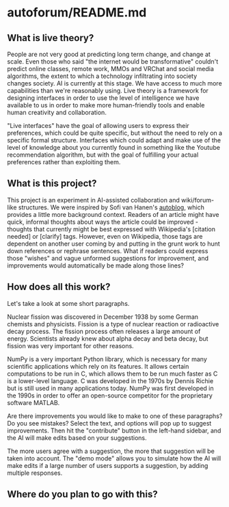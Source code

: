 # autoforum/README.md

## What is live theory?

People are not very good at predicting long term change, and change at scale. Even those who said "the internet would be transformative" couldn't predict online classes, remote work, MMOs and VRChat and social media algorithms, the extent to which a technology infiltrating into society changes society.
AI is currently at this stage. We have access to much more capabilities than we're reasonably using. Live theory is a framework for designing interfaces in order to use the level of intelligence we have available to us in order to make more human-friendly tools and enable human creativity and collaboration.

"Live interfaces" have the goal of allowing users to express their preferences, which could be quite specific, but without the need to rely on a specific formal structure. Interfaces which could adapt and make use of the level of knowledge about you currently found in something like the Youtube recommendation algorithm, but with the goal of fulfilling your actual preferences rather than exploiting them.

## What is this project?

This project is an experiment in AI-assisted collaboration and wiki/forum-like structures. We were inspired by Sofi van Hanen's [autoblog](https://github.com/sofvanh/autoblog), which provides a little more background context. Readers of an article might have quick, informal thoughts about ways the article could be improved - thoughts that currently might be best expressed with Wikipedia's \[citation needed\] or \[clarify\] tags. However, even on Wikipedia, those tags are dependent on another user coming by and putting in the grunt work to hunt down references or rephrase sentences. What if readers could express those "wishes" and vague unformed suggestions for improvement, and improvements would automatically be made along those lines?

## How does all this work?

Let's take a look at some short paragraphs.

Nuclear fission was discovered in December 1938 by some German chemists and physicists. Fission is a type of nuclear reaction or radioactive decay process. The fission process often releases a large amount of energy. Scientists already knew about alpha decay and beta decay, but fission was very important for other reasons.

NumPy is a very important Python library, which is necessary for many scientific applications which rely on its features. It allows certain computations to be run in C, which allows them to be run much faster as C is a lower-level language. C was developed in the 1970s by Dennis Richie but is still used in many applications today. NumPy was first developed in the 1990s in order to offer an open-source competitor for the proprietary software MATLAB.

Are there improvements you would like to make to one of these paragraphs? Do you see mistakes? Select the text, and options will pop up to suggest improvements. Then hit the "contribute" button in the left-hand sidebar, and the AI will make edits based on your suggestions.

The more users agree with a suggestion, the more that suggestion will be taken into account. The "demo mode" allows you to simulate how the AI will make edits if a large number of users supports a suggestion, by adding multiple responses.

## Where do you plan to go with this?
